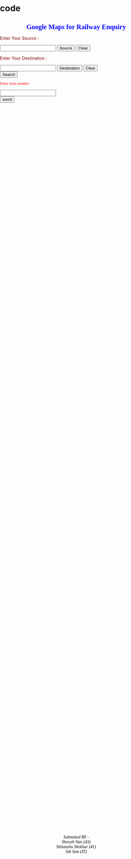 # code

 <!DOCTYPE html> 

<head> 
   <meta name="viewport" content="initial-scale=1.0, user-scalable=no" />
    <style type="text/css">
      html { height: 100% }
      body { height: 100%; margin: 0; padding: 0 }
      #map-canvas { width: 1400px; height: 60% }

    </style>
<style>
body  {
    background-image: url("http://santacruztrail.org/railtrail/wp-content/uploads/2014/11/063-1024x768.jpg");
    background-color: #cccccc;
}
</style>

  <script type="text/javascript" src="http://maps.google.com/maps/api/js?sensor=false"></script> 
  <script type="text/javascript">
      var geoResults = {};
      var geocoder;
      var map;
      var searchResults = [];
      function initialize() {
          geocoder = new google.maps.Geocoder();
          var latlng = new google.maps.LatLng(21.7679, 78.8718);
          var myOptions = {
              zoom: 6,
              center: latlng,
          }
          map = new google.maps.Map(document.getElementById("map-canvas"), myOptions);
      }

      function codeAddress(id) {
          var address = document.getElementById(id).value;
          geocoder.geocode({ 'address': address }, function (results, status) {
              if (status == google.maps.GeocoderStatus.OK) {
                  map.setCenter(results[0].geometry.location);
                  var marker = new google.maps.Marker({
                      map: map,
                      position: results[0].geometry.location
                  });

                  searchResults[id] = results[0].geometry.location;

              } else {
                  alert("Geocode was not successful for the following reason: " + status);
              }
          });


      }

       function drawLine() {
              var points = [searchResults.address1, searchResults.address2];
              var polyline = new google.maps.Polyline({
                  path: points,
                  strokeColor: '#ff0000',
                  strokeWeight: 5,
                  strokeOpacity: 0.7,
                  map: map
              });

          }

      function clearDiv1() {
          document.getElementById("address1").value = "";
      }

      function clearDiv2() {
          document.getElementById("address2").value = "";
      }

  </script> 
</head> 
<body onload="initialize()"> 

<h1 style= "color : blue ; font-family : verdana ; text-align : center ; font-size : 160%">Google Maps for Railway Enquiry</h1>

<div> 
  <p style= "color : maroon ; font-size : 100%">Enter Your Source : </p>
  <input id="address1" type="text">
  <button type="button" onclick="codeAddress('address1')">Source</button>
   <button type="button" onclick="clearDiv1()">Clear</button>
  </div> 
  <div> 
  <p style= "color : maroon ; font-size : 100%">Enter Your Destination : </p>
    <input id="address2" type="text""> 
  <button type="button" value="Destination" onclick="codeAddress('address2')">Destination</button>
         <button type="button" onclick="clearDiv2()">Clear</button>
  </div> 
    <div>
       <button type="button" onclick="drawLine()">Search</button>
    </div>

<FORM>
<p style ="color : red ; font-family : verdana ; font-size : 90%">Enter train number:<br></p>
<input type="number" name="enter train number">
<br>
<input type="BUTTON" Value="sumit" Onclick="window.location.href='http://enquiry.indianrail.gov.in/ntes/'">
</FORM>
  <div id="map-canvas"></div> 

<object width="1400" height="400" align ="top" data="http://www.indianrail.gov.in/7days_avlpress_jp.html">
</object>
<address style="font-size : 130%% ; text-align : center ; color : black ; font-family : verdana">
Submitted BY - <br>
Shresth Vats (43) <br>
Shitanshu Shekhar (41) <br>
5th Sem (IT) <br>
</body> 
